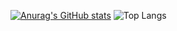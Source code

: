 [![Anurag's GitHub stats](https://github-readme-stats.vercel.app/api?username=Xiaoxiao114514)](https://github.com/anuraghazra/github-readme-stats)
![Top Langs](https://github-readme-stats.vercel.app/api/top-langs/?username=Xiaoxiao114514&layout=compact)
